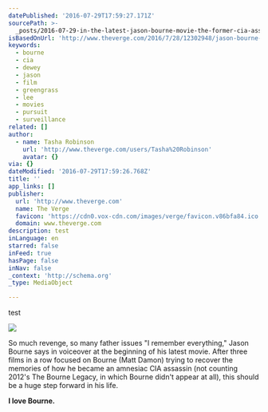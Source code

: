 ```yaml
---
datePublished: '2016-07-29T17:59:27.171Z'
sourcePath: >-
  _posts/2016-07-29-in-the-latest-jason-bourne-movie-the-former-cia-assassin-is.md
isBasedOnUrl: 'http://www.theverge.com/2016/7/28/12302948/jason-bourne-review-matt-damon'
keywords:
  - bourne
  - cia
  - dewey
  - jason
  - film
  - greengrass
  - lee
  - movies
  - pursuit
  - surveillance
related: []
author:
  - name: Tasha Robinson
    url: 'http://www.theverge.com/users/Tasha%20Robinson'
    avatar: {}
via: {}
dateModified: '2016-07-29T17:59:26.768Z'
title: ''
app_links: []
publisher:
  url: 'http://www.theverge.com'
  name: The Verge
  favicon: 'https://cdn0.vox-cdn.com/images/verge/favicon.v86bfa84.ico'
  domain: www.theverge.com
description: test
inLanguage: en
starred: false
inFeed: true
hasPage: false
inNav: false
_context: 'http://schema.org'
_type: MediaObject

---
```

test

<article style=""><img src="https://s3-us-west-2.amazonaws.com/the-grid-img/p/535d11a627c48dca6752cfd351d5d742175857ae.jpg" /><p>So much revenge, so many father issues "I remember everything," Jason Bourne says in voiceover at the beginning of his latest movie. After three films in a row focused on Bourne (Matt Damon) trying to recover the memories of how he became an amnesiac CIA assassin (not counting 2012's The Bourne Legacy, in which Bourne didn't appear at all), this should be a huge step forward in his life.</p></article>

**I love Bourne.**